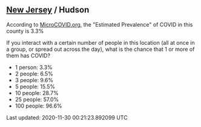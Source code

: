
## [New Jersey](/united-states/new-jersey) / Hudson

According to [MicroCOVID.org](http://microcovid.org),
the "Estimated Prevalence" of COVID in this county is 3.3%

If you interact with a certain number of people in this location
(all at once in a group, or spread out across the day), what is the chance that
1 or more of them has COVID?

- 1 person: 3.3%
- 2 people: 6.5%
- 3 people: 9.6%
- 5 people: 15.5%
- 10 people: 28.7%
- 25 people: 57.0%
- 100 people: 96.6%

Last updated: 2020-11-30 00:21:23.892099 UTC
